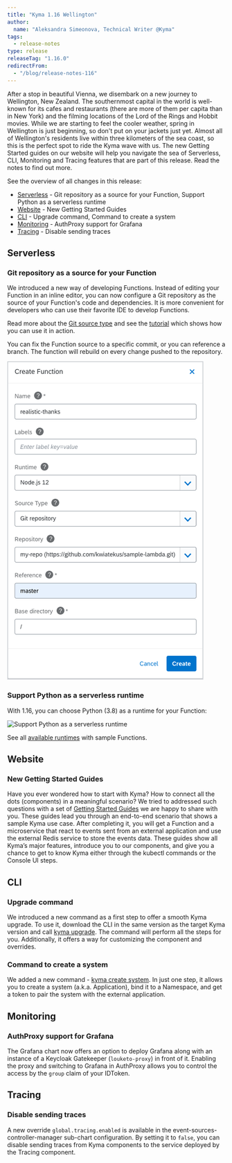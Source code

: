 ```yaml
---
title: "Kyma 1.16 Wellington"
author:
  name: "Aleksandra Simeonova, Technical Writer @Kyma"
tags:
  - release-notes
type: release
releaseTag: "1.16.0"
redirectFrom:
  - "/blog/release-notes-116"
---
```


After a stop in beautiful Vienna, we disembark on a new journey to Wellington, New Zealand. The southernmost capital in the world is well-known for its cafes and restaurants (there are more of them per capita than in New York) and the filming locations of the Lord of the Rings and Hobbit movies. While we are starting to feel the cooler weather, spring in Wellington is just beginning, so don't put on your jackets just yet. Almost all of Wellington's residents live within three kilometers of the sea coast, so this is the perfect spot to ride the Kyma wave with us. The new Getting Started guides on our website will help you navigate the sea of  Serverless, CLI, Monitoring and Tracing features that are part of this release. Read the notes to find out more.

<!-- overview -->

See the overview of all changes in this release:

- [Serverless](#serverless) - Git repository as a source for your Function, Support Python as a serverless runtime
- [Website](#website) - New Getting Started Guides
- [CLI](#cli) - Upgrade command, Command to create a system
- [Monitoring](#monitoring) - AuthProxy support for Grafana
- [Tracing](#tracing) - Disable sending traces

## Serverless

### Git repository as a source for your Function

We introduced a new way of developing Functions. Instead of editing your Function in an inline editor, you can now configure a Git repository as the source of your Function's code and dependencies. It is more convenient for developers who can use their favorite IDE to develop Functions.

Read more about the [Git source type](https://kyma-project.io/docs/1.16/components/serverless/#details-git-source-type) and see the [tutorial](https://kyma-project.io/docs/1.16/components/serverless/#tutorials-create-a-function-from-git-repository-sources) which shows how you can use it in action.

You can fix the Function source to a specific commit, or you can reference a branch. The function will rebuild on every change pushed to the repository.

![Git repository as a source for your Function](./git-create-fn.png)


### Support Python as a serverless runtime

With 1.16, you can choose Python (3.8) as a runtime for your Function:

![Support Python as a serverless runtime](./pyhon-serverless.png)

See all [available runtimes](https://kyma-project.io/docs/1.16/components/serverless/#details-runtimes) with sample Functions.

## Website

### New Getting Started Guides

Have you ever wondered how to start with Kyma? How to connect all the dots (components) in a meaningful scenario? We tried to addressed such questions with a set of [Getting Started Guides](https://kyma-project.io/docs/1.16/root/getting-started/) we are happy to share with you. These guides lead you through an end-to-end scenario that shows a sample Kyma use case. After completing it, you will get a Function and a microservice that react to events sent from an external application and use the external Redis service to store the events data. These guides show all Kyma’s major features, introduce you to our components, and give you a chance to get to know Kyma either through the kubectl commands or the Console UI steps.

## CLI

### Upgrade command

 We introduced a new command as a first step to offer a smooth Kyma upgrade. To use it, download the CLI in the same version as the target Kyma version and call [kyma upgrade](/cli/commands/#kyma-upgrade-kyma-upgrade). The command will perform all the steps for you. Additionally, it offers a way for customizing the component and overrides.

### Command to create a system

We added a new command - [kyma create system](/cli/commands/#kyma-create-system-kyma-create-system).  In just one step, it allows you to create a system (a.k.a. Application), bind it to a Namespace, and get a token to pair the system with the external application.

## Monitoring

### AuthProxy support for Grafana

The Grafana chart now offers an option to deploy Grafana along with an instance of a Keycloak Gatekeeper (`louketo-proxy`) in front of it. Enabling the proxy and switching to Grafana in AuthProxy allows you to control the access by the `group` claim of your IDToken.

## Tracing

### Disable sending traces

A new override `global.tracing.enabled` is available in the event-sources-controller-manager sub-chart configuration. By setting it to `false`, you can disable sending traces from Kyma components to the service deployed by the Tracing component.
